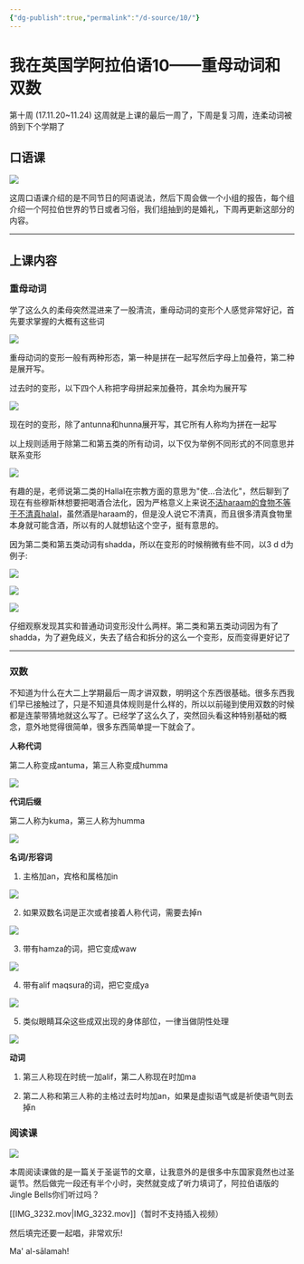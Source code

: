 ```yaml
---
{"dg-publish":true,"permalink":"/d-source/10/"}
---
```


# 我在英国学阿拉伯语10——重母动词和双数

第十周 (17.11.20~11.24) 这周就是上课的最后一周了，下周是复习周，连柔动词被鸽到下个学期了

  
## 口语课

![](https://pic4.zhimg.com/80/v2-459cf511bd1d35a2f67635e17f6ca9e3_720w.webp)

这周口语课介绍的是不同节日的阿语说法，然后下周会做一个小组的报告，每个组介绍一个阿拉伯世界的节日或者习俗，我们组抽到的是婚礼，下周再更新这部分的内容。

---

## 上课内容

### 重母动词

学了这么久的柔母突然混进来了一股清流，重母动词的变形个人感觉非常好记，首先要求掌握的大概有这些词

![](https://pic4.zhimg.com/80/v2-43f944d3c5180281b04b943fbaae266f_720w.webp)

重母动词的变形一般有两种形态，第一种是拼在一起写然后字母上加叠符，第二种是展开写。

  

过去时的变形，以下四个人称把字母拼起来加叠符，其余均为展开写

![](https://pic1.zhimg.com/80/v2-ccf282c04db76cb8c116d9c791ee4cf0_720w.webp)

现在时的变形，除了antunna和hunna展开写，其它所有人称均为拼在一起写

  

以上规则适用于除第二和第五类的所有动词，以下仅为举例不同形式的不同意思并联系变形

![](https://pic1.zhimg.com/80/v2-249fbc80594424590441827364a6ff48_720w.webp)

有趣的是，老师说第二类的Hallal在宗教方面的意思为"使...合法化"，然后聊到了现在有些穆斯林想要把喝酒合法化，因为严格意义上来说[不洁haraam的食物不等于不清真halal](https://link.zhihu.com/?target=https%3A//special.worldofislam.info/Food/halal_haram.html)，虽然酒是haraam的，但是没人说它不清真，而且很多清真食物里本身就可能含酒，所以有的人就想钻这个空子，挺有意思的。

  

因为第二类和第五类动词有shadda，所以在变形的时候稍微有些不同，以3 d d为例子:

![](https://pic2.zhimg.com/80/v2-f8b40e2151473850f9774358a9c55eb9_720w.webp)

![](https://pic1.zhimg.com/80/v2-b810ecdda175cd103a852a9431414f2c_720w.webp)

![](https://pic2.zhimg.com/80/v2-1a3fe4991d9e61461396f6c9bc4d953d_720w.webp)

仔细观察发现其实和普通动词变形没什么两样。第二类和第五类动词因为有了shadda，为了避免歧义，失去了结合和拆分的这么一个变形，反而变得更好记了

---

### 双数

不知道为什么在大二上学期最后一周才讲双数，明明这个东西很基础。很多东西我们早已接触过了，只是不知道具体规则是什么样的，所以以前碰到使用双数的时候都是连蒙带猜地就这么写了。已经学了这么久了，突然回头看这种特别基础的概念，意外地觉得很简单，很多东西简单提一下就会了。

  

**人称代词**

第二人称变成antuma，第三人称变成humma

![](https://pic2.zhimg.com/80/v2-0c62dfe55ed4bc0d0bf6e2c2b30d70c9_720w.webp)

  

**代词后缀**

第二人称为kuma，第三人称为humma

![](https://pic1.zhimg.com/80/v2-cf9f6df7055976663e5bee15678573b4_720w.webp)

  

**名词/形容词**

1) 主格加an，宾格和属格加in

![](https://pic3.zhimg.com/80/v2-f9004011d1c6f238568439f6b714cbd6_720w.webp)

2) 如果双数名词是正次或者接着人称代词，需要去掉n

![](https://pic2.zhimg.com/80/v2-073d69f6e9bb09c253d9735433cb8221_720w.webp)

3) 带有hamza的词，把它变成waw

![](https://pic4.zhimg.com/80/v2-8e229e383674f936ba91a17f9f92d6a3_720w.webp)

4) 带有alif maqsura的词，把它变成ya

![](https://pic1.zhimg.com/80/v2-fbb7ec7b9a223e82b213eb5fad407454_720w.webp)

5) 类似眼睛耳朵这些成双出现的身体部位，一律当做阴性处理

![](https://pic3.zhimg.com/80/v2-e716ab730b5146e29e270154925cae12_720w.webp)

**动词**

1) 第三人称现在时统一加alif，第二人称现在时加ma

2) 第二人称和第三人称的主格过去时均加an，如果是虚拟语气或是祈使语气则去掉n

  

### 阅读课

![](https://pic2.zhimg.com/80/v2-41b76723c86701eb6791d7ba9be96ad1_720w.webp)

本周阅读课做的是一篇关于圣诞节的文章，让我意外的是很多中东国家竟然也过圣诞节。然后做完一段还有半个小时，突然就变成了听力填词了，阿拉伯语版的Jingle Bells你们听过吗？

[[IMG_3232.mov\|IMG_3232.mov]]（暂时不支持插入视频）

然后填完还要一起唱，非常欢乐!

  

Ma' al-sālamah!